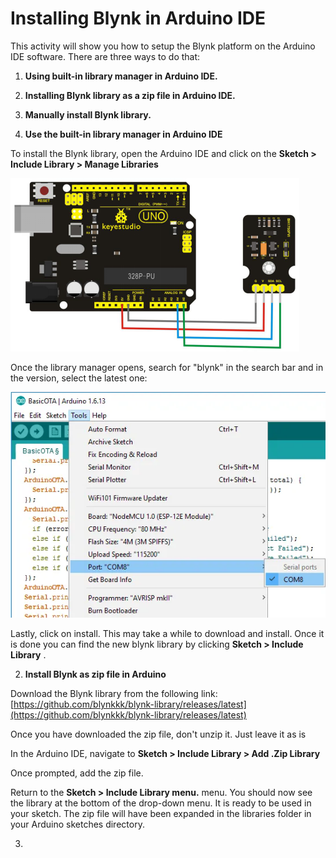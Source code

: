 # Installing Blynk in Arduino IDE

This activity will show you how to setup the Blynk platform on the Arduino IDE software. There are three ways to do that:

1. **Using built-in library manager in Arduino IDE.**
2. **Installing Blynk library as a zip file in Arduino IDE.**
3. **Manually install Blynk library.**



1. **Use the built-in library manager in Arduino IDE**

To install the Blynk library, open the Arduino IDE and click on the **Sketch &gt; Include Library &gt; Manage Libraries**

![Opening the library manager \(help.blynk.cc\)](../../.gitbook/assets/image%20%288%29.png)

Once the library manager opens, search for "blynk" in the search bar and in the version, select the latest one:

![selecting the latest version of Blynk \(help.blynk.cc\)](../../.gitbook/assets/image%20%281%29.png)

Lastly, click on install. This may take a while to download and install. Once it is done you can find the new blynk library by clicking  **Sketch &gt; Include Library** .

2. **Install Blynk as zip file in Arduino**

Download the Blynk library from the following link: [https://github.com/blynkkk/blynk-library/releases/latest](https://github.com/blynkkk/blynk-library/releases/latest) 

Once you have downloaded the zip file, don't unzip it. Just leave it as is

In the Arduino IDE, navigate to **Sketch &gt; Include Library &gt; Add .Zip Library**

Once prompted, add the zip file.

Return to the **Sketch &gt; Include Library menu.** menu. You should now see the library at the bottom of the drop-down menu. It is ready to be used in your sketch. The zip file will have been expanded in the libraries folder in your Arduino sketches directory.

3. 











